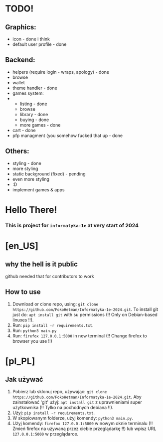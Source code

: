 # TODO!
## Graphics:
* icon - done i think
* default user profile - done
## Backend:
* helpers (require login - wraps, apology) - done
* browse
* wallet
* theme handler - done
* games system:
* * listing - done
  * browse
  * library  - done
  * buying  - done
  * more games   - done
* cart  - done
* pfp managment (you somehow fucked that up - done
## Others:
* styling - done
* more styling
* static background (fixed) - pending
* even more styling
* :D
* implement games & apps







# Hello There!
### This is project for `informatyka-1e` at very start of 2024

# [en_US]
## why the hell is it public
github needed that for contributors to work
## How to use

1. Download or clone repo, using: ```git clone https://github.com/FokoHetman/Informatyka-1e-2024.git```. To install git just do: ```apt install git``` with su permissions (!! Only on Debian-based linuxes !!).
2. Run: ```pip install -r requirements.txt```.
3. Run: ```python3 main.py```
4. Run: ```firefox 127.0.0.1:5000``` in new terminal (!! Change firefox to browser you use !!)

# [pl_PL]
## Jak używać

1. Pobierz lub sklonuj repo, używając: ```git clone https://github.com/FokoHetman/Informatyka-1e-2024.git```. Aby zainstalować 'git' użyj: ```apt install git``` z uprawnieniami super użytkownika (!! Tylko na pochodnych debiana !!).
2. Użyj: ```pip install -r requirements.txt```.
3. W skopiowanym folderze, użyj komendy: ```python3 main.py```.
4. Użyj komendy: ```firefox 127.0.0.1:5000``` w nowym oknie terminalu (!! Zmień firefox na używaną przez ciebie przeglądarkę !!) lub wpisz URL `127.0.0.1:5000` w przeglądarce.
